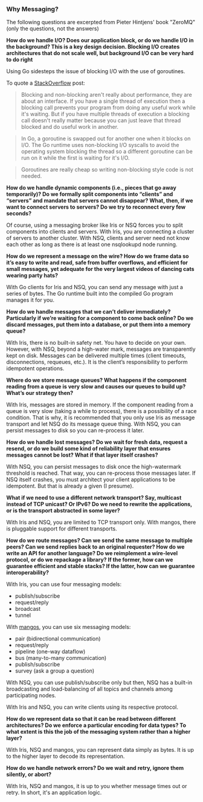 ### Why Messaging?

The following questions are excerpted from Pieter Hintjens' book "ZeroMQ" (only the questions, not the answers)

**How do we handle I/O? Does our application block, or do we handle I/O in the background? This is a key design 
decision. Blocking I/O creates architectures that do not scale well, but background I/O can be very hard to do right**

Using Go sidesteps the issue of blocking I/O with the use of goroutines.

To quote a [StackOverflow](http://stackoverflow.com/questions/6328679/in-golang-does-it-make-sense-to-write-non-blocking-code) post:

> Blocking and non-blocking aren't really about performance, they are about an interface. If you have a single thread 
of execution then a blocking call prevents your program from doing any useful work while it's waiting. But if you have 
multiple threads of execution a blocking call doesn't really matter because you can just leave that thread blocked and 
do useful work in another.

> In Go, a goroutine is swapped out for another one when it blocks on I/O. The Go runtime uses non-blocking I/O syscalls 
to avoid the operating system blocking the thread so a different goroutine can be run on it while the first is waiting 
for it's I/O.

> Goroutines are really cheap so writing non-blocking style code is not needed.
 

**How do we handle dynamic components (i.e., pieces that go away temporarily)? Do we formally split components into 
“clients” and “servers” and mandate that servers cannot disappear? What, then, if we want to connect servers to 
servers? Do we try to reconnect every few seconds?**

Of course, using a messaging broker like Iris or NSQ forces you to split components into clients and servers. With Iris, you are connecting a cluster of servers to another cluster. With NSQ, clients and server need not know each other as long as there is at least one nsqlookupd node running.


**How do we represent a message on the wire? How do we frame data so it’s easy to write and read, safe from buffer 
overflows, and efficient for small messages, yet adequate for the very largest videos of dancing cats wearing party 
hats?**

With Go clients for Iris and NSQ, you can send any message with just a series of bytes. The Go runtime built into the 
compiled Go program manages it for you.


**How do we handle messages that we can’t deliver immediately? Particularly if we’re waiting for a component to come 
back online? Do we discard messages, put them into a database, or put them into a memory queue?**

With Iris, there is no built-in safety net. You have to decide on your own. However, with NSQ, beyond a high-water 
mark, messages are transparently kept on disk.  Messages can be delivered multiple times (client timeouts, 
disconnections, requeues, etc.). It is the client’s responsibility to perform idempotent operations.


**Where do we store message queues? What happens if the component reading from a queue is very slow and causes our 
queues to build up? What’s our strategy then?**

With Iris, messages are stored in memory. If the component reading from a queue is very slow (taking a while to process), there is a possibility of a race condition. That is why, it is recommended that you only use Iris as
message transport and let NSQ do its message queue thing. With NSQ, you can persist messages to disk so you can
re-process it later.


**How do we handle lost messages? Do we wait for fresh data, request a resend, or do we build some kind of reliability layer that ensures messages cannot be lost? What if that layer itself crashes?**

With NSQ, you can persist messages to disk once the high-watermark threshold is reached. That way, you can re-process
those messages later. If NSQ itself crashes, you must architect your client applications to be idempotent. But that
is already a given (I presume).


**What if we need to use a different network transport? Say, multicast instead of TCP unicast? Or IPv6? Do we need to 
rewrite the applications, or is the transport abstracted in some layer?**

With Iris and NSQ, you are limited to TCP transport only. With mangos, there is pluggable support for different
transports.


**How do we route messages? Can we send the same message to multiple peers? Can we send replies back to an original 
requester? How do we write an API for another language? Do we reimplement a wire-level protocol, or do we repackage a 
library? If the former, how can we guarantee efficient and stable stacks? If the latter, how can we guarantee 
interoperability?**

With Iris, you can use four messaging models:

- publish/subscribe
- request/reply
- broadcast
- tunnel

With [mangos](http://bravenewgeek.com/a-look-at-nanomsg-and-scalability-protocols/), you can use six messaging models:

- pair (bidirectional communication)
- request/reply
- pipeline (one-way dataflow)
- bus (many-to-many communication)
- publish/subscribe
- survey (ask a group a question)

With NSQ, you can use publish/subscribe only but then, NSQ has a built-in broadcasting and load-balancing of all topics and channels among participating nodes.

With Iris and NSQ, you can write clients using its respective protocol.


**How do we represent data so that it can be read between different architectures? Do we enforce a particular encoding for data types? To what extent is this the job of the messaging system rather than a higher layer?**

With Iris, NSQ and mangos, you can represent data simply as bytes. It is up to the higher layer to decode its
representation.


**How do we handle network errors? Do we wait and retry, ignore them silently, or abort?**

With Iris, NSQ and mangos, it is up to you whether message times out or retry. In short, it's an application logic.
